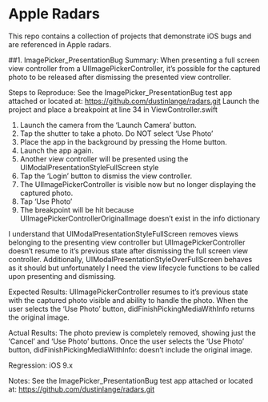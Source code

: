 # Apple Radars
This repo contains a collection of projects that demonstrate iOS bugs and are referenced in Apple radars.

##1. ImagePicker_PresentationBug
Summary:
When presenting a full screen view controller from a UIImagePickerController, it’s possible for the captured photo to be released after dismissing the presented view controller.

Steps to Reproduce:
See the ImagePicker_PresentationBug test app attached or located at: https://github.com/dustinlange/radars.git
Launch the project and place a breakpoint at line 34 in ViewController.swift

1. Launch the camera from the ‘Launch Camera’ button.
2. Tap the shutter to take a photo.  Do NOT select ‘Use Photo’
3. Place the app in the background by pressing the Home button.
4. Launch the app again.
5. Another view controller will be presented using the UIModalPresentationStyleFullScreen style
6. Tap the ‘Login’ button to dismiss the view controller.
7. The UIImagePickerController is visible now but no longer displaying the captured photo.
8. Tap ‘Use Photo’
9. The breakpoint will be hit because UIImagePickerControllerOriginalImage doesn’t exist in the info dictionary

I understand that UIModalPresentationStyleFullScreen removes views belonging to the presenting view controller but UIImagePickerController doesn’t resume to it’s previous state after dismissing the full screen view controller.  Additionally, UIModalPresentationStyleOverFullScreen behaves as it should but unfortunately I need the view lifecycle functions to be called upon presenting and dismissing.

Expected Results:
UIImagePickerController resumes to it’s previous state with the captured photo visible and ability to handle the photo.  When the user selects the ‘Use Photo’ button, didFinishPickingMediaWithInfo returns the original image.

Actual Results:
The photo preview is completely removed, showing just the ‘Cancel’ and ‘Use Photo’ buttons.  Once the user selects the ‘Use Photo’ button, didFinishPickingMediaWithInfo: doesn’t include the original image.

Regression:
iOS 9.x

Notes:
See the ImagePicker_PresentationBug test app attached or located at: https://github.com/dustinlange/radars.git
